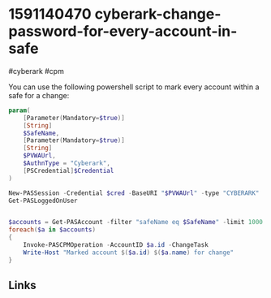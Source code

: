 # 1591140470 cyberark-change-password-for-every-account-in-safe
#cyberark #cpm

You can use the following powershell script to mark every account within a safe for a change:


```powershell
param(
    [Parameter(Mandatory=$true)]
    [String]
    $SafeName,
    [Parameter(Mandatory=$true)]
    [String]
    $PVWAUrl,
    $AuthnType = "Cyberark",
    [PSCredential]$Credential
)

New-PASSession -Credential $cred -BaseURI "$PVWAUrl" -type "CYBERARK"
Get-PASLoggedOnUser


$accounts = Get-PASAccount -filter "safeName eq $SafeName" -limit 1000
foreach($a in $accounts)
{
    Invoke-PASCPMOperation -AccountID $a.id -ChangeTask
    Write-Host "Marked account $($a.id) $($a.name) for change"
}
```



## Links
